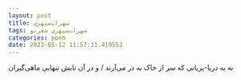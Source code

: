 ```yaml
---
layout: post
title: سهراب‌سپهری
tags: سهراب‌سپهری شعر‌نو
categories: poem
date: 2023-05-12 11:57:11.419552
---
```


نه به دریا-پریانی که سر از خاک به در می‌آرند / و در آن تابش تنهایی ماهی‌گیران